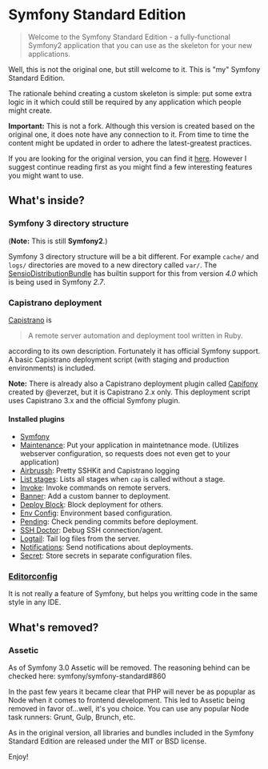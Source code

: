 # Symfony Standard Edition

> Welcome to the Symfony Standard Edition - a fully-functional Symfony2
> application that you can use as the skeleton for your new applications.

Well, this is not the original one, but still welcome to it. This is "my" Symfony Standard Edition.

The rationale behind creating a custom skeleton is simple:
put some extra logic in it which could still be required by any application which people might create.

**Important:** This is not a fork. Although this version is created based on the original one, it does note
have any connection to it. From time to time the content might be updated in order to adhere the latest-greatest
practices.

If you are looking for the original version, you can find it [here](https://github.com/symfony/symfony-standard).
However I suggest continue reading first as you might find a few interesting features you might want to use.


## What's inside?

### Symfony 3 directory structure

(**Note:** This is still **Symfony2**.)

Symfony 3 directory structure will be a bit different. For example `cache/` and `logs/` directories are moved
to a new directory called `var/`.
The [SensioDistributionBundle](https://github.com/sensiolabs/SensioDistributionBundle) has builtin support for this
from version *4.0* which is being used in Symfony *2.7*.


### Capistrano deployment

[Capistrano](http://capistranorb.com/) is

> A remote server automation and deployment tool written in Ruby.

according to its own description. Fortunately it has official Symfony support. A basic Capistrano deployment script
(with staging and production environments) is included.

**Note:** There is already also a Capistrano deployment plugin called [Capifony](http://capifony.org/)
created by @everzet, but it is Capistrano 2.x only. This deployment script uses Capistrano 3.x and the
official Symfony plugin.


#### Installed plugins

- [Symfony](https://github.com/capistrano/symfony)
- [Maintenance](https://github.com/capistrano/maintenance): Put your application in maintetnance mode.
(Utilizes webserver configuration, so requests does not even get to your application)
- [Airbrussh](https://github.com/mattbrictson/airbrussh): Pretty SSHKit and Capistrano logging
- [List stages](https://rubygems.org/gems/capistrano-list_stages): Lists all stages when `cap` is called without a stage.
- [Invoke](https://github.com/sakuro/capistrano-invoke): Invoke commands on remote servers.
- [Banner](https://github.com/holysugar/capistrano_banner): Add a custom banner to deployment.
- [Deploy Block](https://github.com/brigade/capistrano-deploy-block): Block deployment for others.
- [Env Config](https://github.com/rjocoleman/capistrano-env-config): Environment based configuration.
- [Pending](https://github.com/a2ikm/capistrano-pending): Check pending commits before deployment.
- [SSH Doctor](https://github.com/capistrano-plugins/capistrano-ssh-doctor): Debug SSH connection/agent.
- [Logtail](https://github.com/ydkn/capistrano-logtail): Tail log files from the server.
- [Notifications](https://github.com/scorix/capistrano-notifications/): Send notifications about deployments.
- [Secret](https://github.com/xavierpriour/capistrano-secret): Store secrets in separate configuration files.


### [Editorconfig](http://editorconfig.org/)

It is not really a feature of Symfony, but helps you writting code in the same style in any IDE.


## What's removed?

### Assetic

As of Symfony 3.0 Assetic will be removed. The reasoning behind can be checked here: symfony/symfony-standard#860

In the past few years it became clear that PHP will never be as popuplar as Node when it comes to frontend development.
This led to Assetic being removed in favor of...well, it's you choice. You can use any popular Node task runners:
Grunt, Gulp, Brunch, etc.


As in the original version, all libraries and bundles included in the Symfony Standard Edition are
released under the MIT or BSD license.

Enjoy!
